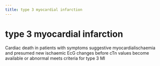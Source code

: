 ```yaml
---
title: type 3 myocardial infarction
---
```

# type 3 myocardial infarction

Cardiac death
in patients with symptoms suggestive myocardialischaemia and presumed new ischaemic EcG changes before cTn values become available or abnormal meets criteria for type 3 MI
